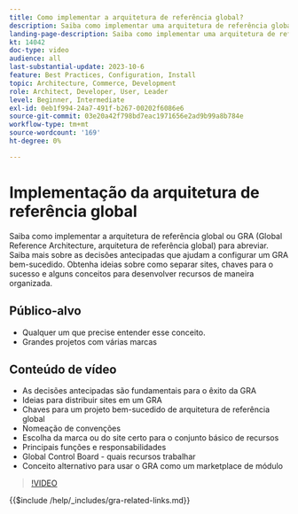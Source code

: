 ```yaml
---
title: Como implementar a arquitetura de referência global?
description: Saiba como implementar uma arquitetura de referência global. Aprenda ideias para distribuir seus sites, as chaves para o sucesso e as funções necessárias para garantir que seu projeto de Arquitetura de referência global comece no caminho certo.
landing-page-description: Saiba como implementar uma arquitetura de referência global com o Adobe Commerce
kt: 14042
doc-type: video
audience: all
last-substantial-update: 2023-10-6
feature: Best Practices, Configuration, Install
topic: Architecture, Commerce, Development
role: Architect, Developer, User, Leader
level: Beginner, Intermediate
exl-id: 0eb1f994-24a7-491f-b267-00202f6086e6
source-git-commit: 03e20a42f798bd7eac1971656e2ad9b99a8b784e
workflow-type: tm+mt
source-wordcount: '169'
ht-degree: 0%

---
```


# Implementação da arquitetura de referência global

Saiba como implementar a arquitetura de referência global ou GRA (Global Reference Architecture, arquitetura de referência global) para abreviar. Saiba mais sobre as decisões antecipadas que ajudam a configurar um GRA bem-sucedido. Obtenha ideias sobre como separar sites, chaves para o sucesso e alguns conceitos para desenvolver recursos de maneira organizada.

## Público-alvo

* Qualquer um que precise entender esse conceito.
* Grandes projetos com várias marcas

## Conteúdo de vídeo

* As decisões antecipadas são fundamentais para o êxito da GRA
* Ideias para distribuir sites em um GRA
* Chaves para um projeto bem-sucedido de arquitetura de referência global
* Nomeação de convenções
* Escolha da marca ou do site certo para o conjunto básico de recursos
* Principais funções e responsabilidades
* Global Control Board - quais recursos trabalhar
* Conceito alternativo para usar o GRA como um marketplace de módulo

>[!VIDEO](https://video.tv.adobe.com/v/3457213?learn=on&captions=por_br)

{{$include /help/_includes/gra-related-links.md}}
